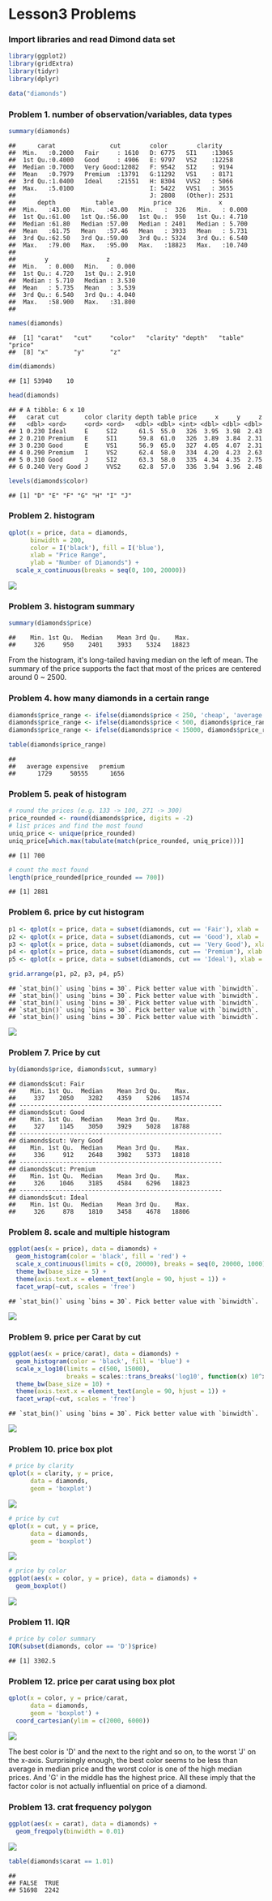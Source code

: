 Lesson3 Problems
================

### Import libraries and read Dimond data set

``` r
library(ggplot2)
library(gridExtra)
library(tidyr)
library(dplyr)

data("diamonds")
```

### Problem 1. number of observation/variables, data types

``` r
summary(diamonds)
```

    ##      carat               cut        color        clarity     
    ##  Min.   :0.2000   Fair     : 1610   D: 6775   SI1    :13065  
    ##  1st Qu.:0.4000   Good     : 4906   E: 9797   VS2    :12258  
    ##  Median :0.7000   Very Good:12082   F: 9542   SI2    : 9194  
    ##  Mean   :0.7979   Premium  :13791   G:11292   VS1    : 8171  
    ##  3rd Qu.:1.0400   Ideal    :21551   H: 8304   VVS2   : 5066  
    ##  Max.   :5.0100                     I: 5422   VVS1   : 3655  
    ##                                     J: 2808   (Other): 2531  
    ##      depth           table           price             x         
    ##  Min.   :43.00   Min.   :43.00   Min.   :  326   Min.   : 0.000  
    ##  1st Qu.:61.00   1st Qu.:56.00   1st Qu.:  950   1st Qu.: 4.710  
    ##  Median :61.80   Median :57.00   Median : 2401   Median : 5.700  
    ##  Mean   :61.75   Mean   :57.46   Mean   : 3933   Mean   : 5.731  
    ##  3rd Qu.:62.50   3rd Qu.:59.00   3rd Qu.: 5324   3rd Qu.: 6.540  
    ##  Max.   :79.00   Max.   :95.00   Max.   :18823   Max.   :10.740  
    ##                                                                  
    ##        y                z         
    ##  Min.   : 0.000   Min.   : 0.000  
    ##  1st Qu.: 4.720   1st Qu.: 2.910  
    ##  Median : 5.710   Median : 3.530  
    ##  Mean   : 5.735   Mean   : 3.539  
    ##  3rd Qu.: 6.540   3rd Qu.: 4.040  
    ##  Max.   :58.900   Max.   :31.800  
    ## 

``` r
names(diamonds)
```

    ##  [1] "carat"   "cut"     "color"   "clarity" "depth"   "table"   "price"  
    ##  [8] "x"       "y"       "z"

``` r
dim(diamonds)
```

    ## [1] 53940    10

``` r
head(diamonds)
```

    ## # A tibble: 6 x 10
    ##   carat cut       color clarity depth table price     x     y     z
    ##   <dbl> <ord>     <ord> <ord>   <dbl> <dbl> <int> <dbl> <dbl> <dbl>
    ## 1 0.230 Ideal     E     SI2      61.5  55.0   326  3.95  3.98  2.43
    ## 2 0.210 Premium   E     SI1      59.8  61.0   326  3.89  3.84  2.31
    ## 3 0.230 Good      E     VS1      56.9  65.0   327  4.05  4.07  2.31
    ## 4 0.290 Premium   I     VS2      62.4  58.0   334  4.20  4.23  2.63
    ## 5 0.310 Good      J     SI2      63.3  58.0   335  4.34  4.35  2.75
    ## 6 0.240 Very Good J     VVS2     62.8  57.0   336  3.94  3.96  2.48

``` r
levels(diamonds$color)
```

    ## [1] "D" "E" "F" "G" "H" "I" "J"

### Problem 2. histogram

``` r
qplot(x = price, data = diamonds,
      binwidth = 200,
      color = I('black'), fill = I('blue'),
      xlab = "Price Range",
      ylab = "Number of Diamonds") +
  scale_x_continuous(breaks = seq(0, 100, 20000))
```

![](lesson3_problems_files/figure-markdown_github/unnamed-chunk-7-1.png)

### Problem 3. histogram summary

``` r
summary(diamonds$price)
```

    ##    Min. 1st Qu.  Median    Mean 3rd Qu.    Max. 
    ##     326     950    2401    3933    5324   18823

From the histogram, it's long-tailed having median on the left of mean. The summary of the price supports the fact that most of the prices are centered around 0 ~ 2500.

### Problem 4. how many diamonds in a certain range

``` r
diamonds$price_range <- ifelse(diamonds$price < 250, 'cheap', 'average')
diamonds$price_range <- ifelse(diamonds$price < 500, diamonds$price_range, 'expensive')
diamonds$price_range <- ifelse(diamonds$price < 15000, diamonds$price_range, 'premium')

table(diamonds$price_range)
```

    ## 
    ##   average expensive   premium 
    ##      1729     50555      1656

### Problem 5. peak of histogram

``` r
# round the prices (e.g. 133 -> 100, 271 -> 300)
price_rounded <- round(diamonds$price, digits = -2)
# list prices and find the most found
uniq_price <- unique(price_rounded)
uniq_price[which.max(tabulate(match(price_rounded, uniq_price)))]
```

    ## [1] 700

``` r
# count the most found
length(price_rounded[price_rounded == 700])
```

    ## [1] 2881

### Problem 6. price by cut histogram

``` r
p1 <- qplot(x = price, data = subset(diamonds, cut == 'Fair'), xlab = 'Fair')
p2 <- qplot(x = price, data = subset(diamonds, cut == 'Good'), xlab = 'Good')
p3 <- qplot(x = price, data = subset(diamonds, cut == 'Very Good'), xlab = 'Very Good')
p4 <- qplot(x = price, data = subset(diamonds, cut == 'Premium'), xlab = 'Premium')
p5 <- qplot(x = price, data = subset(diamonds, cut == 'Ideal'), xlab = 'Ideal')

grid.arrange(p1, p2, p3, p4, p5)
```

    ## `stat_bin()` using `bins = 30`. Pick better value with `binwidth`.
    ## `stat_bin()` using `bins = 30`. Pick better value with `binwidth`.
    ## `stat_bin()` using `bins = 30`. Pick better value with `binwidth`.
    ## `stat_bin()` using `bins = 30`. Pick better value with `binwidth`.
    ## `stat_bin()` using `bins = 30`. Pick better value with `binwidth`.

![](lesson3_problems_files/figure-markdown_github/unnamed-chunk-11-1.png)

### Problem 7. Price by cut

``` r
by(diamonds$price, diamonds$cut, summary)
```

    ## diamonds$cut: Fair
    ##    Min. 1st Qu.  Median    Mean 3rd Qu.    Max. 
    ##     337    2050    3282    4359    5206   18574 
    ## -------------------------------------------------------- 
    ## diamonds$cut: Good
    ##    Min. 1st Qu.  Median    Mean 3rd Qu.    Max. 
    ##     327    1145    3050    3929    5028   18788 
    ## -------------------------------------------------------- 
    ## diamonds$cut: Very Good
    ##    Min. 1st Qu.  Median    Mean 3rd Qu.    Max. 
    ##     336     912    2648    3982    5373   18818 
    ## -------------------------------------------------------- 
    ## diamonds$cut: Premium
    ##    Min. 1st Qu.  Median    Mean 3rd Qu.    Max. 
    ##     326    1046    3185    4584    6296   18823 
    ## -------------------------------------------------------- 
    ## diamonds$cut: Ideal
    ##    Min. 1st Qu.  Median    Mean 3rd Qu.    Max. 
    ##     326     878    1810    3458    4678   18806

### Problem 8. scale and multiple histogram

``` r
ggplot(aes(x = price), data = diamonds) +
  geom_histogram(color = 'black', fill = 'red') +
  scale_x_continuous(limits = c(0, 20000), breaks = seq(0, 20000, 1000)) +
  theme_bw(base_size = 5) +
  theme(axis.text.x = element_text(angle = 90, hjust = 1)) +
  facet_wrap(~cut, scales = 'free')
```

    ## `stat_bin()` using `bins = 30`. Pick better value with `binwidth`.

![](lesson3_problems_files/figure-markdown_github/unnamed-chunk-13-1.png)

### Problem 9. price per Carat by cut

``` r
ggplot(aes(x = price/carat), data = diamonds) +
  geom_histogram(color = 'black', fill = 'blue') +
  scale_x_log10(limits = c(500, 15000), 
                breaks = scales::trans_breaks('log10', function(x) 10^x)) +
  theme_bw(base_size = 10) +
  theme(axis.text.x = element_text(angle = 90, hjust = 1)) +
  facet_wrap(~cut, scales = 'free')
```

    ## `stat_bin()` using `bins = 30`. Pick better value with `binwidth`.

![](lesson3_problems_files/figure-markdown_github/unnamed-chunk-14-1.png)

### Problem 10. price box plot

``` r
# price by clarity
qplot(x = clarity, y = price,
      data = diamonds,
      geom = 'boxplot')
```

![](lesson3_problems_files/figure-markdown_github/unnamed-chunk-15-1.png)

``` r
# price by cut
qplot(x = cut, y = price,
      data = diamonds,
      geom = 'boxplot')
```

![](lesson3_problems_files/figure-markdown_github/unnamed-chunk-16-1.png)

``` r
# price by color
ggplot(aes(x = color, y = price), data = diamonds) +
  geom_boxplot()
```

![](lesson3_problems_files/figure-markdown_github/unnamed-chunk-17-1.png)

### Problem 11. IQR

``` r
# price by color summary
IQR(subset(diamonds, color == 'D')$price)
```

    ## [1] 3302.5

### Problem 12. price per carat using box plot

``` r
qplot(x = color, y = price/carat,
      data = diamonds,
      geom = 'boxplot') +
  coord_cartesian(ylim = c(2000, 6000))
```

![](lesson3_problems_files/figure-markdown_github/unnamed-chunk-19-1.png)

The best color is 'D' and the next to the right and so on, to the worst 'J' on the x-axis. Surprisingly enough, the best color seems to be less than average in median price and the worst color is one of the high median prices. And 'G' in the middle has the highest price. All these imply that the factor color is not actually influential on price of a diamond.

### Problem 13. crat frequency polygon

``` r
ggplot(aes(x = carat), data = diamonds) +
  geom_freqpoly(binwidth = 0.01)
```

![](lesson3_problems_files/figure-markdown_github/unnamed-chunk-20-1.png)

``` r
table(diamonds$carat == 1.01)
```

    ## 
    ## FALSE  TRUE 
    ## 51698  2242
